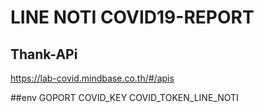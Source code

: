 # LINE NOTI COVID19-REPORT

## Thank-APi

https://lab-covid.mindbase.co.th/#/apis

##env
GOPORT
COVID_KEY
COVID_TOKEN_LINE_NOTI
